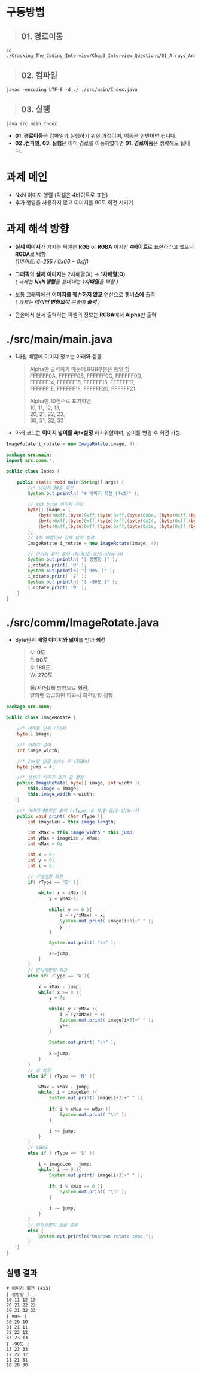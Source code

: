 
# 구동방법

> **01. 경로이동**
> -- 
    cd ./Cracking_The_Coding_Interview/Chap9_Interview_Questions/01_Arrays_And_String/1.7_RotateMatrix/ThreepleK/
> **02. 컴파일**
> --
    javac -encoding UTF-8 -d ./ ./src/main/Index.java
> **03. 실행**
> --
    java src.main.Index
  - **01. 경로이동**은 컴파일과 실행하기 위한 과정이며, 이동은 한번이면 됩니다.
  - **02 .컴파일**, **03. 실행**은 이미 경로를 이동하였다면 **01. 경로이동**은 생략해도 됩니다.

# 과제 메인
  - NxN 이미지 행렬 (픽셀은 4바이트로 표현)
  - 추가 행렬을 사용하지 않고 이미지를 90도 회전 시키기

# 과제 해석 방향
  - **실제 이미지**가 가지는 픽셀은 **RGB** or **RGBA** 이지만 **4바이트**로 표현하라고 했으니 **RGBA**로 택함  
    *(1바이트: 0~255 / 0x00 ~ 0xff)*

  - **그래픽**의 **실제 이미지**는 2차배열(X) → **1차배열(O)**  
    *( 과제는 **NxN행렬**을 흉내내는 **1차배열**을 택함 )*

  - 보통 그래픽에선 **이미지를 훼손하지 않고** 연산으로 **캔버스에** 출력  
    *( 과제는 **데이터 변형없이** 콘솔에 **출력** )*

  - 콘솔에서 실제 출력하는 픽셀의 정보는 **RGBA**에서 **Alpha**만 출력

# ./src/main/main.java
  - 1차원 배열에 이미지 정보는 아래와 같음
    > Alpha만 출력하기 때문에 RGB부분은 통일 함  
    > FFFFFF0A, FFFFFF0B, FFFFFF0C, FFFFFF0D,  
    > FFFFFF14, FFFFFF15, FFFFFF16, FFFFFF17,    
    > FFFFFF1E, FFFFFF1F, FFFFFF20, FFFFFF21     
    > 
    > Alpha만 10진수로 표기하면  
    > 10, 11, 12, 13,  
    > 20, 21, 22, 23,  
    > 30, 31, 32, 33

  - 아래 코드는 **이미지 넓이를 4px설정** 하기위함이며, 넓이를 변경 후 회전 가능
```java
ImageRotate i_rotate = new ImageRotate(image, 4);
```

```java
package src.main;
import src.comm.*;

public class Index {

    public static void main(String[] args) {
        //* 이미지 90도 회전
        System.out.println( "# 이미지 회전 (4x3)" );

        // 4x3 byte 이미지 저장
        byte[] image = {
            (byte)0xff,(byte)0xff,(byte)0xff,(byte)0x0a, (byte)0xff,(byte)0xff,(byte)0xff,(byte)0x0b, (byte)0xff,(byte)0xff,(byte)0xff,(byte)0x0c, (byte)0xff,(byte)0xff,(byte)0xff,(byte)0x0d,
            (byte)0xff,(byte)0xff,(byte)0xff,(byte)0x14, (byte)0xff,(byte)0xff,(byte)0xff,(byte)0x15, (byte)0xff,(byte)0xff,(byte)0xff,(byte)0x16, (byte)0xff,(byte)0xff,(byte)0xff,(byte)0x17,
            (byte)0xff,(byte)0xff,(byte)0xff,(byte)0x1e, (byte)0xff,(byte)0xff,(byte)0xff,(byte)0x1f, (byte)0xff,(byte)0xff,(byte)0xff,(byte)0x20, (byte)0xff,(byte)0xff,(byte)0xff,(byte)0x21
        };
        // 1차 배열이라 강제 넓이 설정
        ImageRotate i_rotate = new ImageRotate(image, 4);

        // 이미지 회전 출력 (N-북/E-동/S-남/W-서)
        System.out.println( "[ 정방향 ]" );
        i_rotate.print( 'N' );
        System.out.println( "[ 90도 ]" );
        i_rotate.print( 'E' );
        System.out.println( "[ -90도 ]" );
        i_rotate.print( 'W' );
    }
}
```
# ./src/comm/ImageRotate.java
  - Byte단위 **배열 이미지와 넓이**를 받아 **회전**
    > N: **0도**  
    > E: **90도**  
    > S: **180도**  
    > W: **270도**  
    > 
    > **동/서/남/북** 방향으로 **회전**,   
    > 알파벳 앞글자만 따와서 회전방향 정함

```java
package src.comm;

public class ImageRotate {

    //* 바이트 단위 이미지
    byte[] image;

    //* 이미지 넓이
    int image_width;

    //* 1px당 담길 byte 수 (RGBA)
    byte jump = 4;

    //* 생성자 이미지 초기 값 설정
    public ImageRotate( byte[] image, int width ){
        this.image = image;
        this.image_width = width;
    }

    //* 이미지 90회전 출력 (rType: N-북/E-동/S-남/W-서)
    public void print( char rType ){
        int imageLen = this.image.length;

        int xMax = this.image_width * this.jump;
        int yMax = imageLen / xMax;
        int wMax = 0;

        int x = 0;
        int y = 0;
        int i = 0;

        // 시계방향 회전
        if( rType == 'E' ){

            while( x < xMax ){
                y = yMax-1;
                
                while( y >= 0 ){
                    i = (y*xMax) + x;
                    System.out.print( image[i+3]+" " );
                    y--;
                }

                System.out.print( "\n" );

                x+=jump;
            }
        }
        // 반시계방향 회전
        else if( rType == 'W'){

            x = xMax - jump;
            while( x >= 0 ){
                y = 0;
                
                while( y < yMax ){
                    i = (y*xMax) + x;
                    System.out.print( image[i+3]+" " );
                    y++;
                }
    
                System.out.print( "\n" );
    
                x-=jump;
            }
        }
        // 정 방향
        else if ( rType == 'N' ){

            wMax = xMax - jump;
            while( i < imageLen ){
                System.out.print( image[i+3]+" " );
                
                if( i % xMax == wMax ){
                    System.out.print( "\n" );
                }

                i += jump;
            }
        }
        // 180도
        else if ( rType == 'S' ){

            i = imageLen - jump;
            while( i >= 0 ){
                System.out.print( image[i+3]+" " );
                
                if( i % xMax == 0 ){
                    System.out.print( "\n" );
                }

                i -= jump;
            }
        }
        // 회전방향이 없을 경우
        else {
            System.out.println("Unknown rotate type.");
        }
    }
}
```

## 실행 결과
    # 이미지 회전 (4x3)
    [ 정방향 ]
    10 11 12 13
    20 21 22 23
    30 31 32 33
    [ 90도 ]
    30 20 10
    31 21 11
    32 22 12
    33 23 13
    [ -90도 ]
    13 23 33
    12 22 32
    11 21 31
    10 20 30